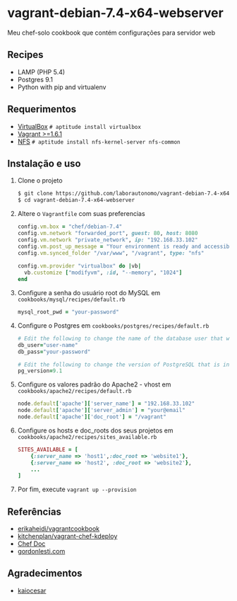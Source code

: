 vagrant-debian-7.4-x64-webserver
================================

Meu chef-solo cookbook que contém configurações para servidor web

Recipes
-------
* LAMP (PHP 5.4)
* Postgres 9.1
* Python with pip and virtualenv

Requerimentos
-------------
* [VirtualBox](https://www.virtualbox.org/wiki/Downloads) `# aptitude install virtualbox`
* [Vagrant >=1.6.1](http://www.vagrantup.com/downloads.html)
* [NFS](http://pt.wikipedia.org/wiki/Network_File_System) `# aptitude install nfs-kernel-server nfs-common`

Instalação e uso
----------------

1. Clone o projeto

    ``` sh
    $ git clone https://github.com/laborautonomo/vagrant-debian-7.4-x64-webserver.git
    $ cd vagrant-debian-7.4-x64-webserver
    ``` 

2. Altere o `Vagrantfile` com suas preferencias

    ``` ruby
    config.vm.box = "chef/debian-7.4"
    config.vm.network "forwarded_port", guest: 80, host: 8080
    config.vm.network "private_network", ip: "192.168.33.102"
    config.vm.post_up_message = "Your environment is ready and accessible in http://192.168.33.102"
    config.vm.synced_folder "/var/www", "/vagrant", type: "nfs"
  
    config.vm.provider "virtualbox" do |vb|
      vb.customize ["modifyvm", :id, "--memory", "1024"]
    end
    ``` 

3. Configure a senha do usuário root do MySQL em `cookbooks/mysql/recipes/default.rb`

    ``` ruby
    mysql_root_pwd = "your-password"
    ``` 

4. Configure o Postgres em `cookbooks/postgres/recipes/default.rb`

    ``` ruby
    # Edit the following to change the name of the database user that will be created:
	db_user="user-name"
	db_pass="your-password"
	
	# Edit the following to change the version of PostgreSQL that is installed
	pg_version=9.1
    ```

5. Configure os valores padrão do Apache2 - vhost em `cookbooks/apache2/recipes/default.rb`
	
	``` ruby
    node.default['apache']['server_name'] = "192.168.33.102"
	node.default['apache']['server_admin'] = "your@email"
	node.default['apache']['doc_root'] = "/vagrant"
    ```

6. Configure os hosts e doc_roots dos seus projetos em `cookbooks/apache2/recipes/sites_available.rb`

	``` ruby
    SITES_AVAILABLE = [
		{:server_name => 'host1',:doc_root => 'website1'},
		{:server_name => 'host2', :doc_root => 'website2'},
		...
	]
    ```

7. Por fim, execute `vagrant up --provision`

Referências
------------
* [erikaheidi/vagrantcookbook](https://github.com/erikaheidi/vagrantcookbook)
* [kitchenplan/vagrant-chef-kdeploy](https://github.com/kitchenplan/vagrant-chef-kdeploy)
* [Chef Doc](http://docs.getchef.com/)
* [gordonlesti.com](http://gordonlesti.com/developing-with-vagrant-part-2/)

Agradecimentos
--------------
* [kaiocesar](https://github.com/kaiocesar)
